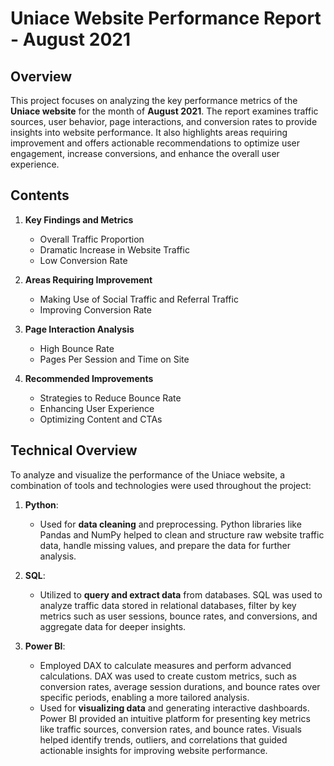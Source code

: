 # Uniace Website Performance Report - August 2021

## Overview

This project focuses on analyzing the key performance metrics of the **Uniace website** for the month of **August 2021**. The report examines traffic sources, user behavior, page interactions, and conversion rates to provide insights into website performance. It also highlights areas requiring improvement and offers actionable recommendations to optimize user engagement, increase conversions, and enhance the overall user experience.

## Contents

1. **Key Findings and Metrics**
   - Overall Traffic Proportion
   - Dramatic Increase in Website Traffic
   - Low Conversion Rate

2. **Areas Requiring Improvement**
   - Making Use of Social Traffic and Referral Traffic
   - Improving Conversion Rate

3. **Page Interaction Analysis**
   - High Bounce Rate
   - Pages Per Session and Time on Site

4. **Recommended Improvements**
   - Strategies to Reduce Bounce Rate
   - Enhancing User Experience
   - Optimizing Content and CTAs
   
## Technical Overview

To analyze and visualize the performance of the Uniace website, a combination of tools and technologies were used throughout the project:

1. **Python**: 
   - Used for **data cleaning** and preprocessing. Python libraries like Pandas and NumPy helped to clean and structure raw website traffic data, handle missing values, and prepare the data for further analysis.

2. **SQL**:
   - Utilized to **query and extract data** from databases. SQL was used to analyze traffic data stored in relational databases, filter by key metrics such as user sessions, bounce rates, and conversions, and aggregate data for deeper insights.

3. **Power BI**:
   - Employed DAX to calculate measures and perform advanced calculations. DAX was used to create custom metrics, such as conversion rates, average session durations, and bounce rates over specific periods, enabling a more tailored analysis.
   - Used for **visualizing data** and generating interactive dashboards. Power BI provided an intuitive platform for presenting key metrics like traffic sources, conversion rates, and bounce rates. Visuals helped identify trends, outliers, and correlations that guided actionable insights for improving website performance.
